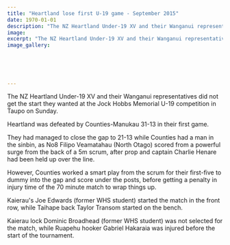 ```yaml
---
title: "Heartland lose first U-19 game - September 2015"
date: 1970-01-01
description: "The NZ Heartland Under-19 XV and their Wanganui representatives did not get the start they wanted at the Jock Hobbs Memorial U-19 competition in Taupo on Sunday, Wanganui Chronicle article on 29/9/15."
image: 
excerpt: "The NZ Heartland Under-19 XV and their Wanganui representatives did not get the start they wanted at the Jock Hobbs Memorial U-19 competition in Taupo on Sunday, from Wanganui Chronicle article on 29/9/15..."
image_gallery:
    
    
    
    
    
---
```


<p>The NZ Heartland Under-19 XV and their Wanganui representatives did not get the start they wanted at the Jock Hobbs Memorial U-19 competition in Taupo on Sunday.</p>
<p>Heartland was defeated by Counties-Manukau 31-13 in their first game.</p>
<p>They had managed to close the gap to 21-13 while Counties had a man in the sinbin, as No8 Filipo Veamatahau (North Otago) scored from a powerful surge from the back of a 5m scrum, after prop and captain Charlie Henare had been held up over the line.</p>
<p>However, Counties worked a smart play from the scrum for their first-five to dummy into the gap and score under the posts, before getting a penalty in injury time of the 70 minute match to wrap things up.</p>
<p>Kaierau's Joe Edwards (former WHS student) started the match in the front row, while Taihape back Taylor Transom started on the bench.</p>
<p>Kaierau lock Dominic Broadhead <span>(former WHS student)&nbsp;</span>was not selected for the match, while Ruapehu hooker Gabriel Hakaraia was injured before the start of the tournament.</p>

